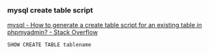 ###  mysql create table script


[mysql - How to generate a create table script for an existing table in phpmyadmin? - Stack Overflow](https://stackoverflow.com/questions/11739014/how-to-generate-a-create-table-script-for-an-existing-table-in-phpmyadmin "mysql - How to generate a create table script for an existing table in phpmyadmin? - Stack Overflow")


 

```
SHOW CREATE TABLE tablename

```
